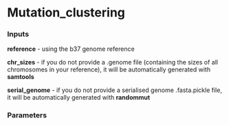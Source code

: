 # Mutation_clustering

### Inputs
**reference** - using the b37 genome reference

**chr_sizes** - if you do not provide a .genome file (containing the sizes of all chromosomes in your reference), it will be automatically generated with **samtools**

**serial_genome** - if you do not provide a serialised genome .fasta.pickle file, it will be automatically generated with **randommut** 

### Parameters

